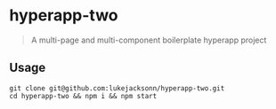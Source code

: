 # hyperapp-two
>A multi-page and multi-component boilerplate hyperapp project

## Usage

```
git clone git@github.com:lukejacksonn/hyperapp-two.git
cd hyperapp-two && npm i && npm start
```
